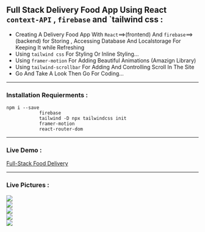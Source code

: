 ##  Full Stack Delivery Food App Using React `context-API` , `firebase` and `tailwind css  :
 + Creating A Delivery Food App With `React`==>(frontend) And `firebase`==>(backend) for Storing , Accessing Database And Localstorage For Keeping It while Refreshing 
 + Using `tailwind css` For Styling Or Inline Styling...
 + Using `framer-motion` For Adding Beautiful Animations  (Amazign Library)
 + Using `tailwind-scrollbar` For Adding And Controlling Scroll In The Site
 + Go And Take A Look Then Go For Coding...
 ---------------------------------------------------------------------------------------------------------------
 ### Installation Requierments :
 ```
 npm i --save 
             firebase 
             tailwind -D npx tailwindcss init
             framer-motion
             react-router-dom
   ``` 
  ---------------------------------------------------------------------------------------------------------------
 ### Live Demo : 
 [Full-Stack Food Delivery](https://ob-delivery-food-app-context-firebase.onrender.com)
 
 ---------------------------------------------------------------------------------------------------------------
 ### Live Pictures :
 <div>
 <img src='https://user-images.githubusercontent.com/114960595/236311957-01d7bcae-47c7-4fb3-86c6-e5c22442aac5.png' />
 <br />
 <img src='https://user-images.githubusercontent.com/114960595/236311973-3df9deb3-8e58-4eba-b638-202705a73fed.png' />
  <br />
 <img src='https://user-images.githubusercontent.com/114960595/236311988-16ce5a1b-5642-4a95-a293-53b6ff548082.png' />
  <br />
 <img src='https://user-images.githubusercontent.com/114960595/236312003-6faf5686-c9a8-4a4f-882a-f308617e5795.png' />
  <br />
 <img src='https://user-images.githubusercontent.com/114960595/236312009-c126f4c1-7152-4fec-9f98-569f0c1dddc1.png' />
 <br />
 </div>
